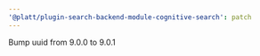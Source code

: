 ```yaml
---
'@platt/plugin-search-backend-module-cognitive-search': patch
---
```


Bump uuid from 9.0.0 to 9.0.1
